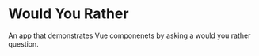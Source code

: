 # Would You Rather

An app that demonstrates Vue componenets by asking a would you rather question.
